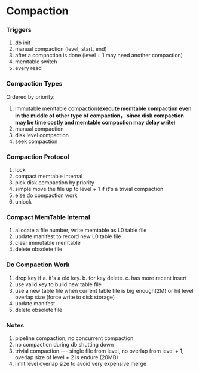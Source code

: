 # Compaction

### Triggers

1. db init
2. manual compaction (level, start, end)
3. after a compaction is done (level + 1 may need another compaction)
4. memtable switch
5. every read

### Compaction Types

Ordered by priority:

1. immutable memtable compaction(**execute memtable compaction even in the middle of other type of compaction， since disk compaction may be time costly and memtable compaction may delay write**)
2. manual compaction
3. disk level compaction
4. seek compaction

### Compaction Protocol

1. lock	
2. compact memtable internal
3. pick disk compaction by priority
4. simple move the file up to level + 1 if it's a trivial compaction
5. else do compaction work
6. unlock

### Compact MemTable Internal

1. allocate a file number, write memtable as L0 table file
2. update manifest to record new L0 table file
3. clear immutable memtable
4. delete obsolete file

### Do Compaction Work

1. drop key if a. it's a old key. b. for key delete. c. has more recent insert
2. use valid key to build new table file
3. use a new table file when current table file is big enough(2M) or hit level overlap size (force write to disk storage)
4. update manifest
5. delete obsolete file

### Notes

1. pipeline compaction, no concurrent compaction
2. no compaction during db shutting down
3. trivial compaction --- single file from level, no overlap from level + 1, overlap size of level + 2 is endure (20MB)
4. limit level overlap size to avoid very expensive merge



